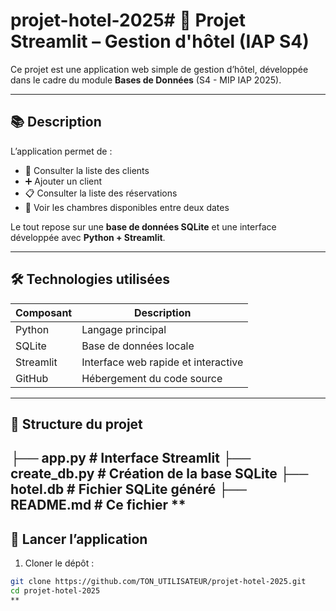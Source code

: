 # projet-hotel-2025# 🏨 Projet Streamlit – Gestion d'hôtel (IAP S4)

Ce projet est une application web simple de gestion d’hôtel, développée dans le cadre du module **Bases de Données** (S4 - MIP IAP 2025).

---

## 📚 Description

L’application permet de :

- 🧍 Consulter la liste des clients
- ➕ Ajouter un client
- 📋 Consulter la liste des réservations
- 📅 Voir les chambres disponibles entre deux dates

Le tout repose sur une **base de données SQLite** et une interface développée avec **Python + Streamlit**.

---

## 🛠️ Technologies utilisées

| Composant     | Description                          |
|---------------|--------------------------------------|
| Python        | Langage principal                    |
| SQLite        | Base de données locale               |
| Streamlit     | Interface web rapide et interactive  |
| GitHub        | Hébergement du code source           |

---

## 📂 Structure du projet
├── app.py # Interface Streamlit
├── create_db.py # Création de la base SQLite
├── hotel.db # Fichier SQLite généré
├── README.md # Ce fichier
**
---

## 🚀 Lancer l’application

1. Cloner le dépôt :
```bash
git clone https://github.com/TON_UTILISATEUR/projet-hotel-2025.git
cd projet-hotel-2025
**


